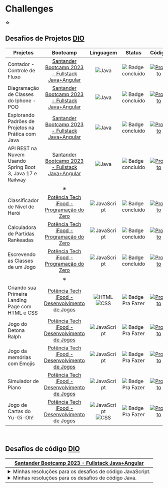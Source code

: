 # Challenges

☆

## Desafios de Projetos [DIO](https://web.dio.me)

| Projetos | Bootcamp |  Linguagem | Status |  Código | 
| ------ | :----------: | :----------: | :---: |:-----: |
| Contador - Controle de Fluxo | [Santander Bootcamp 2023 - Fullstack Java+Angular](https://web.dio.me/track/bf7abb82-1324-4074-9949-f474a1a911fe) | ![Java](https://img.shields.io/badge/-Java-05122A?style=flat&logo=openjdk) | ![Badge concluido](https://img.shields.io/badge/CONCLUIDO-44CC11) | [![Projeto](https://img.shields.io/badge/Projeto-FF5A5F?style=for-the-badge)](https://github.com/arodlima/challenges/tree/main/DIO/Desafios%20de%20Projetos/_Java/controle-fluxo) | 
| Diagramação de Classes do Iphone - POO | [Santander Bootcamp 2023 - Fullstack Java+Angular](https://web.dio.me/track/bf7abb82-1324-4074-9949-f474a1a911fe)| ![Java](https://img.shields.io/badge/-Java-05122A?style=flat&logo=openjdk) |  ![Badge concluido](https://img.shields.io/badge/CONCLUIDO-44CC11) | [![Projeto](https://img.shields.io/badge/Projeto-FF5A5F?style=for-the-badge)](https://github.com/arodlima/challenges/tree/main/DIO/Desafios%20de%20Projetos/_Java/iphone-poo) |
| Explorando Padrões de Projetos na Prática com Java | [Santander Bootcamp 2023 - Fullstack Java+Angular](https://web.dio.me/track/bf7abb82-1324-4074-9949-f474a1a911fe)| ![Java](https://img.shields.io/badge/-Java-05122A?style=flat&logo=openjdk) | ![Badge concluido](https://img.shields.io/badge/CONCLUIDO-44CC11) | [![Projeto](https://img.shields.io/badge/Projeto-FF5A5F?style=for-the-badge)](https://github.com/arodlima/challenges/tree/main/DIO/Desafios%20de%20Projetos/_Java/padroes-projeto-spring) |
| API REST na Nuvem Usando Spring Boot 3, Java 17 e Railway | [Santander Bootcamp 2023 - Fullstack Java+Angular](https://web.dio.me/track/bf7abb82-1324-4074-9949-f474a1a911fe)| ![Java](https://img.shields.io/badge/-Java-05122A?style=flat&logo=openjdk) | ![Badge concluido](https://img.shields.io/badge/CONCLUIDO-44CC11) | [![Projeto](https://img.shields.io/badge/Projeto-FF5A5F?style=for-the-badge)](https://github.com/arodlima/santander-dev-week-2023-api) | 
|ㅤ| ※ |ㅤ|ㅤ|ㅤ|
| Classificador de Nível de Herói | [Potência Tech iFood - Programação do Zero](https://web.dio.me/track/potencia-tech-ifood-programacao-do-zero) | ![JavaScript](https://img.shields.io/badge/-JavaScript-05122A?style=flat&logo=JavaScript) | ![Badge concluido](https://img.shields.io/badge/CONCLUIDO-44CC11) | [![Projeto](https://img.shields.io/badge/Projeto-FF5A5F?style=for-the-badge)](https://github.com/arodlima/challenges/tree/main/DIO/Desafios%20de%20Projetos/Classificador%20de%20Nível%20de%20Herói) | 
| Calculadora de Partidas Rankeadas | [Potência Tech iFood - Programação do Zero](https://web.dio.me/track/potencia-tech-ifood-programacao-do-zero) | ![JavaScript](https://img.shields.io/badge/-JavaScript-05122A?style=flat&logo=JavaScript) | ![Badge concluido](https://img.shields.io/badge/CONCLUIDO-44CC11) | [![Projeto](https://img.shields.io/badge/Projeto-FF5A5F?style=for-the-badge)](https://github.com/arodlima/challenges/tree/main/DIO/Desafios%20de%20Projetos/Calculadora%20de%20Partidas%20Rankeadas) |
| Escrevendo as Classes de um Jogo | [Potência Tech iFood - Programação do Zero](https://web.dio.me/track/potencia-tech-ifood-programacao-do-zero) | ![JavaScript](https://img.shields.io/badge/-JavaScript-05122A?style=flat&logo=JavaScript) | ![Badge concluido](https://img.shields.io/badge/CONCLUIDO-44CC11) | [![Projeto](https://img.shields.io/badge/Projeto-FF5A5F?style=for-the-badge)](linkaqui) |
|ㅤ| ※ |ㅤ|ㅤ|ㅤ|
| Criando sua Primeira Landing Page com HTML e CSS | [Potência Tech iFood - Desenvolvimento de Jogos](https://web.dio.me/track/potencia-tech-ifood-desenvolvimento-de-jogos) | ![HTML](https://img.shields.io/badge/-HTML-05122A?style=flat&logo=html5) <br> ![CSS](https://img.shields.io/badge/-CSS-05122A?style=flat&logo=css3) | ![Badge Pra Fazer](https://img.shields.io/badge/PARA%20FAZER-9999A1) | [![Projeto](https://img.shields.io/badge/Projeto-FF5A5F?style=for-the-badge)](linkaqui) |
| Jogo do Detona Ralph | [Potência Tech iFood - Desenvolvimento de Jogos](https://web.dio.me/track/potencia-tech-ifood-desenvolvimento-de-jogos) | ![JavaScript](https://img.shields.io/badge/-JavaScript-05122A?style=flat&logo=JavaScript) | ![Badge Pra Fazer](https://img.shields.io/badge/PARA%20FAZER-9999A1) | [![Projeto](https://img.shields.io/badge/Projeto-FF5A5F?style=for-the-badge)](linkaqui) |
| Jogo da memórias com Emojis | [Potência Tech iFood - Desenvolvimento de Jogos](https://web.dio.me/track/potencia-tech-ifood-desenvolvimento-de-jogos) | ![JavaScript](https://img.shields.io/badge/-JavaScript-05122A?style=flat&logo=JavaScript) | ![Badge Pra Fazer](https://img.shields.io/badge/PARA%20FAZER-9999A1) | [![Projeto](https://img.shields.io/badge/Projeto-FF5A5F?style=for-the-badge)](linkaqui) |
| Simulador de Piano | [Potência Tech iFood - Desenvolvimento de Jogos](https://web.dio.me/track/potencia-tech-ifood-desenvolvimento-de-jogos) | ![JavaScript](https://img.shields.io/badge/-JavaScript-05122A?style=flat&logo=JavaScript) | ![Badge Pra Fazer](https://img.shields.io/badge/PARA%20FAZER-9999A1) | [![Projeto](https://img.shields.io/badge/Projeto-FF5A5F?style=for-the-badge)](linkaqui) |
| Jogo de Cartas do Yu-Gi-Oh! | [Potência Tech iFood - Desenvolvimento de Jogos](https://web.dio.me/track/potencia-tech-ifood-desenvolvimento-de-jogos) | ![JavaScript](https://img.shields.io/badge/-JavaScript-05122A?style=flat&logo=JavaScript) <br> ![CSS](https://img.shields.io/badge/-CSS-05122A?style=flat&logo=css3) | ![Badge Pra Fazer](https://img.shields.io/badge/PARA%20FAZER-9999A1) | [![Projeto](https://img.shields.io/badge/Projeto-FF5A5F?style=for-the-badge)](linkaqui) |

<br>

## Desafios de código [DIO](https://web.dio.me)

|[Santander Bootcamp 2023 - Fullstack Java+Angular](https://web.dio.me/track/bf7abb82-1324-4074-9949-f474a1a911fe) |
| --- |
| <details> <summary>Minhas resoluções para os desafios de código JavaScript.</summary> <table><tr><th>N°</th><th>Desafios JavaScript</th><th>Código</th></tr><tr><td>01</td><td>Equilibrando o Saldo</td><td>[![Desafio](https://img.shields.io/badge/Desafio-ABF285?style=for-the-badge)](https://github.com/arodlima/challenges/tree/main/DIO/JavaScript/01%20-%20Equilibrando%20o%20saldo)</td></tr><tr><td>02</td><td>Organizando Seus Ativos</td><td>[![Desafio](https://img.shields.io/badge/Desafio-ABF285?style=for-the-badge)](https://github.com/arodlima/challenges/tree/main/DIO/JavaScript/02%20-%20Organizando%20seus%20ativos)</td></tr><tr><td>03</td><td>Condicionalmente Rico</td><td>[![Desafio](https://img.shields.io/badge/Desafio-ABF285?style=for-the-badge)](https://github.com/arodlima/challenges/tree/main/DIO/JavaScript/03%20-%20Condicionalmente%20rico)</td></tr><tr><td>04</td><td>Juros Compostos</td><td>[![Desafio](https://img.shields.io/badge/Desafio-ABF285?style=for-the-badge)](https://github.com/arodlima/challenges/tree/main/DIO/JavaScript/04%20-%20Juros%20compostos)</td></tr><tr><td>05</td><td>O Grande Deposito</td><td>[![Desafio](https://img.shields.io/badge/Desafio-ABF285?style=for-the-badge)](https://github.com/arodlima/challenges/tree/main/DIO/JavaScript/05%20-%20O%20grande%20deposito)</td></tr></table> </details> <details><summary>Minhas resoluções para os desafios de código Java.</summary> <table><tr><th>N°</th><th>Desafios Java</th><th>Código</th></tr><tr><td>01</td><td>Abrindo Contas</td><td>[![Desafio](https://img.shields.io/badge/Desafio-ABF285?style=for-the-badge)](https://github.com/arodlima/challenges/tree/main/DIO/Java/01%20-%20Abrindo%20conta)</td></tr><tr><td>02</td><td>Herança Bancária</td><td>[![Desafio](https://img.shields.io/badge/Desafio-ABF285?style=for-the-badge)](https://github.com/arodlima/challenges/tree/main/DIO/Java/02%20-%20Herança%20bancária)</td></tr><tr><td>03</td><td>Cofres Seguros</td><td>[![Desafio](https://img.shields.io/badge/Desafio-ABF285?style=for-the-badge)](https://github.com/arodlima/challenges/tree/main/DIO/Java/03%20-%20Cofres%20seguros)</td></tr><tr><td>04</td><td>Reunião de Acionistas</td><td>[![Desafio](https://img.shields.io/badge/Desafio-ABF285?style=for-the-badge)](https://github.com/arodlima/challenges/tree/main/DIO/Java/04%20-%20Reunião%20de%20acionistas)</td></tr><tr><td>05</td><td>A Última Transação</td><td>[![Desafio](https://img.shields.io/badge/Desafio-ABF285?style=for-the-badge)](https://github.com/arodlima/challenges/tree/main/DIO/Java/05%20-%20A%20última%20transação)</td></tr></table> </details> |

